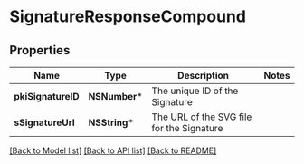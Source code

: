 # SignatureResponseCompound

## Properties
Name | Type | Description | Notes
------------ | ------------- | ------------- | -------------
**pkiSignatureID** | **NSNumber*** | The unique ID of the Signature | 
**sSignatureUrl** | **NSString*** | The URL of the SVG file for the Signature | 

[[Back to Model list]](../README.md#documentation-for-models) [[Back to API list]](../README.md#documentation-for-api-endpoints) [[Back to README]](../README.md)



